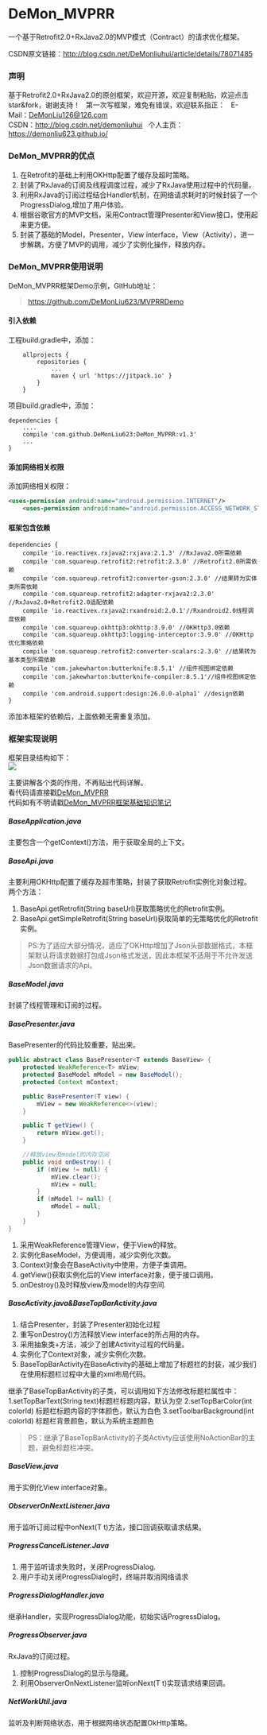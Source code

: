 # DeMon_MVPRR
一个基于Retrofit2.0+RxJava2.0的MVP模式（Contract）的请求优化框架。 

CSDN原文链接：<http://blog.csdn.net/DeMonliuhui/article/details/78071485>

### 声明
基于Retrofit2.0+RxJava2.0的原创框架，欢迎开源，欢迎复制粘贴，欢迎点击star&fork，谢谢支持！  
第一次写框架，难免有错误，欢迎联系指正：  
E-Mail：DeMonLiu126@126.com  
CSDN：<http://blog.csdn.net/demonliuhui>  
个人主页：<https://demonliu623.github.io/>

### DeMon_MVPRR的优点

1. 在Retrofit的基础上利用OKHttp配置了缓存及超时策略。
2. 封装了RxJava的订阅及线程调度过程，减少了RxJava使用过程中的代码量。
3. 利用RxJava的订阅过程结合Handler机制，在网络请求耗时的时候封装了一个ProgressDialog,增加了用户体验。
4. 根据谷歌官方的MVP文档，采用Contract管理Presenter和View接口，使用起来更方便。
5. 封装了基础的Model，Presenter，View interface，View（Activity），进一步解耦，方便了MVP的调用，减少了实例化操作，释放内存。

### DeMon_MVPRR使用说明

DeMon_MVPRR框架Demo示例，GitHub地址： 
><https://github.com/DeMonLiu623/MVPRRDemo> 

#### 引入依赖

工程build.gradle中，添加：
```
	allprojects {
		repositories {
			...
			maven { url 'https://jitpack.io' }
		}
	}
```

项目build.gradle中，添加：
```
dependencies {
    ....
    compile 'com.github.DeMonLiu623:DeMon_MVPRR:v1.3'
    ...
}
```

#### 添加网络相关权限
添加网络相关权限：

```xml
<uses-permission android:name="android.permission.INTERNET"/>
    <uses-permission android:name="android.permission.ACCESS_NETWORK_STATE"/>
```

#### 框架包含依赖

```
dependencies {
    compile 'io.reactivex.rxjava2:rxjava:2.1.3' //RxJava2.0所需依赖
    compile 'com.squareup.retrofit2:retrofit:2.3.0' //Retrofit2.0所需依赖
    compile 'com.squareup.retrofit2:converter-gson:2.3.0' //结果转为实体类所需依赖
    compile 'com.squareup.retrofit2:adapter-rxjava2:2.3.0' //RxJava2.0+Retrofit2.0适配依赖
    compile 'io.reactivex.rxjava2:rxandroid:2.0.1'//Rxandroid2.0线程调度依赖
    compile 'com.squareup.okhttp3:okhttp:3.9.0' //OKHttp3.0依赖
    compile 'com.squareup.okhttp3:logging-interceptor:3.9.0' //OKHttp优化策略依赖
    compile 'com.squareup.retrofit2:converter-scalars:2.3.0' //结果转为基本类型所需依赖
    compile 'com.jakewharton:butterknife:8.5.1' //组件视图绑定依赖
    compile 'com.jakewharton:butterknife-compiler:8.5.1'//组件视图绑定依赖
    compile 'com.android.support:design:26.0.0-alpha1' //design依赖
}
```
添加本框架的依赖后，上面依赖无需重复添加。

### 框架实现说明

框架目录结构如下：  
![](http://img.blog.csdn.net/20170923161018015?watermark/2/text/aHR0cDovL2Jsb2cuY3Nkbi5uZXQvRGVNb25saXVodWk=/font/5a6L5L2T/fontsize/400/fill/I0JBQkFCMA==/dissolve/70/gravity/SouthEast)  

主要讲解各个类的作用，不再贴出代码详解。  
看代码请直接戳[DeMon_MVPRR](https://github.com/DeMonLiu623/DeMon_MVPRR)  
代码如有不明请戳[DeMon_MVPRR框架基础知识笔记](http://blog.csdn.net/column/details/17254.html)  

##### BaseApplication.java
主要包含一个getContext()方法，用于获取全局的上下文。

##### BaseApi.java
主要利用OKHttp配置了缓存及超市策略，封装了获取Retrofit实例化对象过程。  
两个方法：

1. BaseApi.getRetrofit(String baseUrl)获取策略优化的Retrofit实例。
2. BaseApi.getSimpleRetrofit(String baseUrl)获取简单的无策略优化的Retrofit实例。

>PS:为了适应大部分情况，适应了OKHttp增加了Json头部数据格式，本框架默认将请求数据打包成Json格式发送，因此本框架不适用于不允许发送Json数据请求的Api。

##### BaseModel.java
封装了线程管理和订阅的过程。

##### BasePresenter.java
BasePresenter的代码比较重要，贴出来。

```java
public abstract class BasePresenter<T extends BaseView> {
    protected WeakReference<T> mView;
    protected BaseModel mModel = new BaseModel();
    protected Context mContext;

    public BasePresenter(T view) {
        mView = new WeakReference<>(view);
    }

    public T getView() {
        return mView.get();
    }

    //释放view及model的内存空间
    public void onDestroy() {
        if (mView != null) {
            mView.clear();
            mView = null;
        }
        if (mModel != null) {
            mModel = null;
        }
    }
}
```
1. 采用WeakReference管理View，便于View的释放。
2. 实例化BaseModel，方便调用，减少实例化次数。
3. Context对象会在BaseActivity中使用，方便子类调用。
4. getView()获取实例化后的View interface对象，便于接口调用。
5. onDestroy()及时释放view及model的内存空间.


##### BaseActivity.java&BaseTopBarActivity.java
1. 结合Presenter，封装了Presenter初始化过程
2. 重写onDestroy()方法释放View interface的所占用的内存。
3. 采用抽象类+方法，减少了创建Activity过程的代码量。
4. 实例化了Context对象，减少实例化次数。
5. BaseTopBarActivity在BaseActivity的基础上增加了标题栏的封装，减少我们在使用标题栏过程中大量的xml布局代码。

继承了BaseTopBarActivity的子类，可以调用如下方法修改标题栏属性中：
1.setTopBarText(String text)标题栏标题内容，默认为空
2.setTopBarColor(int colorId) 标题栏标题内容的字体颜色，默认为白色
3.setToolbarBackground(int colorId) 标题栏背景颜色，默认为系统主题颜色

>PS：继承了BaseTopBarActivity的子类Activty应该使用NoActionBar的主题，避免标题栏冲突。

##### BaseView.java
用于实例化View interface对象。

##### ObserverOnNextListener.java
用于监听订阅过程中onNext(T t)方法，接口回调获取请求结果。

##### ProgressCancelListener.Java
1. 用于监听请求失败时，关闭ProgressDialog.
2. 用户手动关闭ProgressDialog时，终端并取消网络请求

##### ProgressDialogHandler.java
继承Handler，实现ProgressDialog功能，初始实话ProgressDialog。

##### ProgressObserver.java
RxJava的订阅过程。  
1. 控制ProgressDialog的显示与隐藏。  
2. 利用ObserverOnNextListener监听onNext(T t)实现请求结果回调。

##### NetWorkUtil.java
监听及判断网络状态，用于根据网络状态配置OkHttp策略。

